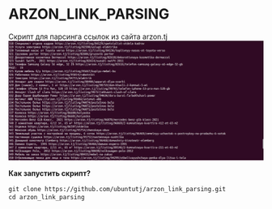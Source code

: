 # ARZON_LINK_PARSING
Скрипт для парсинга ссылок из сайта arzon.tj
![logo](https://github.com/ubuntutj/arzon_link_parsing/blob/master/images/photo.png)


**Как запустить скрипт?**

```
git clone https://github.com/ubuntutj/arzon_link_parsing.git
cd arzon_link_parsing
```
